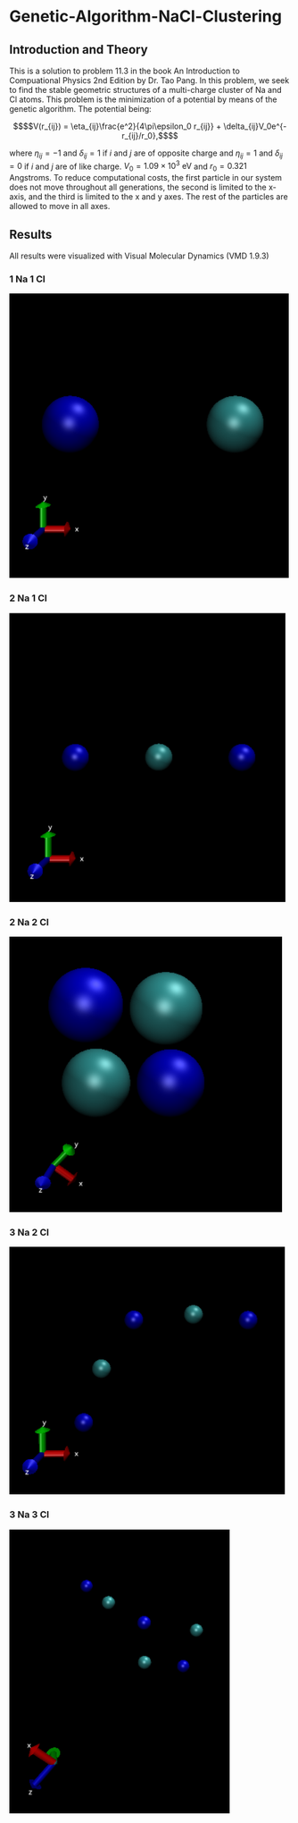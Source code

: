 # Genetic-Algorithm-NaCl-Clustering
## Introduction and Theory
This is a solution to problem 11.3 in the book An Introduction to Compuational Physics 2nd Edition by Dr. Tao Pang. 
In this problem, we seek to find the stable geometric structures of a multi-charge cluster of Na and Cl atoms. This problem is the minimization of a potential by means of the genetic algorithm. The potential being:
```math
$$V(r_{ij}) = \eta_{ij}\frac{e^2}{4\pi\epsilon_0 r_{ij}} + \delta_{ij}V_0e^{-r_{ij}/r_0},$$
```
where $\eta_{ij} = -1$ and $\delta_{ij} = 1$ if $i$ and $j$ are of opposite charge and $\eta_{ij} = 1$ and $\delta_{ij} = 0$ if $i$ and $j$ are of like charge. $V_0 = 1.09\times10^{3} \mbox{ eV}$ and $r_0 = 0.321$ Angstroms. To reduce computational costs, the first particle in our system does not move throughout all generations, the second is limited to the x-axis, and the third is limited to the x and y axes. The rest of the particles are allowed to move in all axes.
## Results
All results were visualized with Visual Molecular Dynamics (VMD 1.9.3)
### 1 Na 1 Cl
![](snapshots/2.png)
### 2 Na 1 Cl
![](snapshots/3.png)
### 2 Na 2 Cl
![](snapshots/4.png)
### 3 Na 2 Cl
![](snapshots/5.png)
### 3 Na 3 Cl
![](snapshots/6.png)
